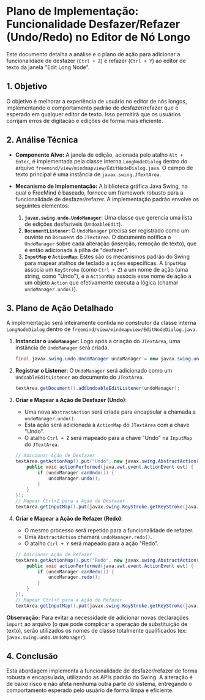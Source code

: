 # Plano de Implementação: Funcionalidade Desfazer/Refazer (Undo/Redo) no Editor de Nó Longo

Este documento detalha a análise e o plano de ação para adicionar a funcionalidade de desfazer (`Ctrl + Z`) e refazer (`Ctrl + Y`) ao editor de texto da janela "Edit Long Node".

## 1. Objetivo

O objetivo é melhorar a experiência de usuário no editor de nós longos, implementando o comportamento padrão de desfazer/refazer que é esperado em qualquer editor de texto. Isso permitirá que os usuários corrijam erros de digitação e edições de forma mais eficiente.

## 2. Análise Técnica

-   **Componente Alvo:** A janela de edição, acionada pelo atalho `Alt + Enter`, é implementada pela classe interna `LongNodeDialog` dentro do arquivo `freemind/view/mindmapview/EditNodeDialog.java`. O campo de texto principal é uma instância de `javax.swing.JTextArea`.

-   **Mecanismo de Implementação:** A biblioteca gráfica Java Swing, na qual o FreeMind é baseado, fornece um framework robusto para a funcionalidade de desfazer/refazer. A implementação padrão envolve os seguintes elementos:
    1.  **`javax.swing.undo.UndoManager`**: Uma classe que gerencia uma lista de edições desfazíveis (`UndoableEdit`).
    2.  **`DocumentListener`**: O `UndoManager` precisa ser registrado como um ouvinte no `Document` do `JTextArea`. O documento notifica o `UndoManager` sobre cada alteração (inserção, remoção de texto), que é então adicionada à pilha de "desfazer".
    3.  **`InputMap` e `ActionMap`**: Estes são os mecanismos padrão do Swing para mapear atalhos de teclado a ações específicas. A `InputMap` associa um `KeyStroke` (como `Ctrl + Z`) a um nome de ação (uma string, como "Undo"), e a `ActionMap` associa esse nome de ação a um objeto `Action` que efetivamente executa a lógica (chamar `undoManager.undo()`).

## 3. Plano de Ação Detalhado

A implementação será inteiramente contida no construtor da classe interna `LongNodeDialog` dentro de `freemind/view/mindmapview/EditNodeDialog.java`.

1.  **Instanciar o `UndoManager`**: Logo após a criação do `JTextArea`, uma instância de `UndoManager` será criada.
    ```java
    final javax.swing.undo.UndoManager undoManager = new javax.swing.undo.UndoManager();
    ```

2.  **Registrar o Listener**: O `UndoManager` será adicionado como um `UndoableEditListener` ao documento do `JTextArea`.
    ```java
    textArea.getDocument().addUndoableEditListener(undoManager);
    ```

3.  **Criar e Mapear a Ação de Desfazer (Undo)**:
    -   Uma nova `AbstractAction` será criada para encapsular a chamada a `undoManager.undo()`.
    -   Esta ação será adicionada à `ActionMap` do `JTextArea` com a chave "Undo".
    -   O atalho `Ctrl + Z` será mapeado para a chave "Undo" na `InputMap` do `JTextArea`.
    ```java
    // Adicionar Ação de Desfazer
    textArea.getActionMap().put("Undo", new javax.swing.AbstractAction("Undo") {
        public void actionPerformed(java.awt.event.ActionEvent evt) {
            if (undoManager.canUndo()) {
                undoManager.undo();
            }
        }
    });
    // Mapear Ctrl+Z para a Ação de Desfazer
    textArea.getInputMap().put(javax.swing.KeyStroke.getKeyStroke(java.awt.event.KeyEvent.VK_Z, java.awt.event.InputEvent.CTRL_DOWN_MASK), "Undo");
    ```

4.  **Criar e Mapear a Ação de Refazer (Redo)**:
    -   O mesmo processo será repetido para a funcionalidade de refazer.
    -   Uma `AbstractAction` chamará `undoManager.redo()`.
    -   O atalho `Ctrl + Y` será mapeado para a ação "Redo".
    ```java
    // Adicionar Ação de Refazer
    textArea.getActionMap().put("Redo", new javax.swing.AbstractAction("Redo") {
        public void actionPerformed(java.awt.event.ActionEvent evt) {
            if (undoManager.canRedo()) {
                undoManager.redo();
            }
        }
    });
    // Mapear Ctrl+Y para a Ação de Refazer
    textArea.getInputMap().put(javax.swing.KeyStroke.getKeyStroke(java.awt.event.KeyEvent.VK_Y, java.awt.event.InputEvent.CTRL_DOWN_MASK), "Redo");
    ```

**Observação:** Para evitar a necessidade de adicionar novas declarações `import` ao arquivo (o que pode complicar a operação de substituição de texto), serão utilizados os nomes de classe totalmente qualificados (ex: `javax.swing.undo.UndoManager`).

## 4. Conclusão

Esta abordagem implementa a funcionalidade de desfazer/refazer de forma robusta e encapsulada, utilizando as APIs padrão do Swing. A alteração é de baixo risco e não afeta nenhuma outra parte do sistema, entregando o comportamento esperado pelo usuário de forma limpa e eficiente.

